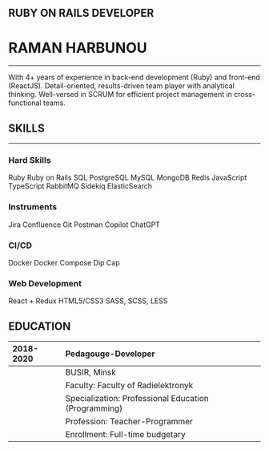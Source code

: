 ## **RUBY ON RAILS DEVELOPER**
# **RAMAN HARBUNOU**
****
With 4+ years of experience in back-end development (Ruby) and front-end (ReactJS). Detail-oriented, results-driven team player with analytical thinking. Well-versed in SCRUM for efficient project management in cross-functional teams.
## **SKILLS**
****
### Hard Skills
Ruby 
Ruby on Rails 
SQL
PostgreSQL 
MySQL 
MongoDB 
Redis 
JavaScript 
TypeScript 
RabbitMQ
Sidekiq 
ElasticSearch
### Instruments
Jira
Confluence
Git
Postman
Copilot
ChatGPT
### CI/CD
Docker 
Docker Compose
Dip 
Cap
### Web Development
React + Redux 
HTML5/CSS3 
SASS, SCSS, LESS
## **EDUCATION**
| 2018-2020 | Pedagouge-Developer |
| :---      |  :---                                                  |
|           | BUSIR, Minsk
|           | Faculty: Faculty of Radielektronyk
|           | Specialization: Professional Education (Programming)
|           | Profession: Teacher-Programmer
|           | Enrollment: Full-time budgetary

